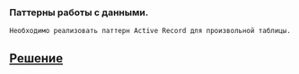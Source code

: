 ### Паттерны работы с данными.

    Необходимо реализовать паттерн Active Record для произвольной таблицы. 

[**Решение**](https://github.com/otusteamedu/PHP_2023/pull/660)
--- 